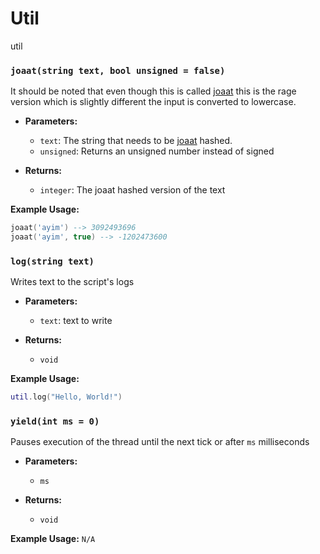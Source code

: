# Util
util


### `joaat(string text, bool unsigned = false)`

It should be noted that even though this is called [joaat](https://en.wikipedia.org/wiki/Jenkins_hash_function) this is the rage version which is slightly different the input is converted to lowercase.

- **Parameters:**
    - `text`: The string that needs to be [joaat](https://en.wikipedia.org/wiki/Jenkins_hash_function) hashed.
    - `unsigned`: Returns an unsigned number instead of signed

- **Returns:**
    - `integer`: The joaat hashed version of the text

**Example Usage:**
```lua
joaat('ayim') --> 3092493696
joaat('ayim', true) --> -1202473600
```

### `log(string text)`

Writes text to the script's logs

- **Parameters:**
    - `text`: text to write

- **Returns:**
    - `void`

**Example Usage:**
```lua
util.log("Hello, World!")
```

### `yield(int ms = 0)`

Pauses execution of the thread until the next tick or after `ms` milliseconds


- **Parameters:**
    - `ms`

- **Returns:**
    - `void`

**Example Usage:**
`N/A`

